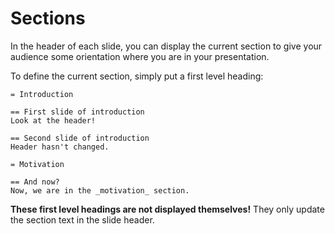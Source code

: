# Sections

In the header of each slide, you can display the current section to give your
audience some orientation where you are in your presentation.

To define the current section, simply put a first level heading:
```typ
= Introduction

== First slide of introduction
Look at the header!

== Second slide of introduction
Header hasn't changed.

= Motivation

== And now?
Now, we are in the _motivation_ section.
```

**These first level headings are not displayed themselves!**
They only update the section text in the slide header.
